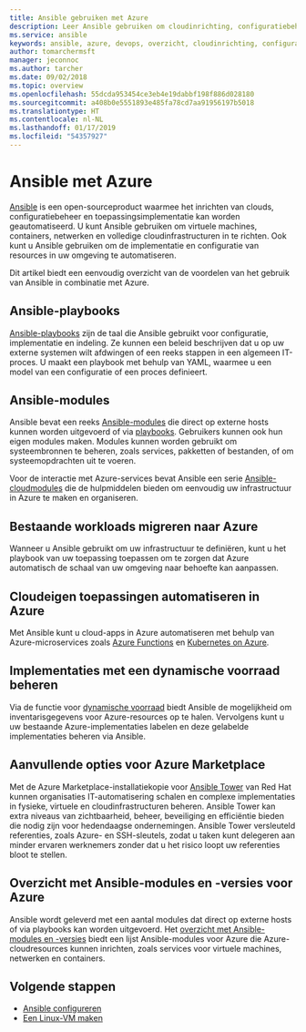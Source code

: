 ```yaml
---
title: Ansible gebruiken met Azure
description: Leer Ansible gebruiken om cloudinrichting, configuratiebeheer en toepassingsimplementaties te automatiseren.
ms.service: ansible
keywords: ansible, azure, devops, overzicht, cloudinrichting, configuratiebeheer, implementatie van toepassing, ansible-modules, ansible-playbooks
author: tomarchermsft
manager: jeconnoc
ms.author: tarcher
ms.date: 09/02/2018
ms.topic: overview
ms.openlocfilehash: 55dcda953454ce3eb4e19dabbf198f886d028180
ms.sourcegitcommit: a408b0e5551893e485fa78cd7aa91956197b5018
ms.translationtype: HT
ms.contentlocale: nl-NL
ms.lasthandoff: 01/17/2019
ms.locfileid: "54357927"
---
```

# <a name="ansible-with-azure"></a>Ansible met Azure

[Ansible](https://www.ansible.com) is een open-sourceproduct waarmee het inrichten van clouds, configuratiebeheer en toepassingsimplementatie kan worden geautomatiseerd. U kunt Ansible gebruiken om virtuele machines, containers, netwerken en volledige cloudinfrastructuren in te richten. Ook kunt u Ansible gebruiken om de implementatie en configuratie van resources in uw omgeving te automatiseren.

Dit artikel biedt een eenvoudig overzicht van de voordelen van het gebruik van Ansible in combinatie met Azure.

## <a name="ansible-playbooks"></a>Ansible-playbooks

[Ansible-playbooks](https://docs.ansible.com/ansible/latest/playbooks.html) zijn de taal die Ansible gebruikt voor configuratie, implementatie en indeling. Ze kunnen een beleid beschrijven dat u op uw externe systemen wilt afdwingen of een reeks stappen in een algemeen IT-proces. U maakt een playbook met behulp van YAML, waarmee u een model van een configuratie of een proces definieert.

## <a name="ansible-modules"></a>Ansible-modules

Ansible bevat een reeks [Ansible-modules](https://docs.ansible.com/ansible/latest/modules_by_category.html) die direct op externe hosts kunnen worden uitgevoerd of via [playbooks](https://docs.ansible.com/ansible/latest/playbooks.html). Gebruikers kunnen ook hun eigen modules maken. Modules kunnen worden gebruikt om systeembronnen te beheren, zoals services, pakketten of bestanden, of om systeemopdrachten uit te voeren.

Voor de interactie met Azure-services bevat Ansible een serie [Ansible-cloudmodules](https://docs.ansible.com/ansible/list_of_cloud_modules.html#azure) die de hulpmiddelen bieden om eenvoudig uw infrastructuur in Azure te maken en organiseren. 

## <a name="migrate-existing-workload-to-azure"></a>Bestaande workloads migreren naar Azure

Wanneer u Ansible gebruikt om uw infrastructuur te definiëren, kunt u het playbook van uw toepassing toepassen om te zorgen dat Azure automatisch de schaal van uw omgeving naar behoefte kan aanpassen. 

## <a name="automate-cloud-native-application-in-azure"></a>Cloudeigen toepassingen automatiseren in Azure

Met Ansible kunt u cloud-apps in Azure automatiseren met behulp van Azure-microservices zoals [Azure Functions](https://azure.microsoft.com//services/functions/) en [Kubernetes on Azure](https://azure.microsoft.com/services/container-service/kubernetes/).  

## <a name="manage-deployments-with-dynamic-inventory"></a>Implementaties met een dynamische voorraad beheren
Via de functie voor [dynamische voorraad](https://docs.ansible.com/ansible/intro_dynamic_inventory.html) biedt Ansible de mogelijkheid om inventarisgegevens voor Azure-resources op te halen. Vervolgens kunt u uw bestaande Azure-implementaties labelen en deze gelabelde implementaties beheren via Ansible.

## <a name="additional-azure-marketplace-options"></a>Aanvullende opties voor Azure Marketplace
Met de Azure Marketplace-installatiekopie voor [Ansible Tower](https://azuremarketplace.microsoft.com/marketplace/apps/redhat.ansible-tower) van Red Hat kunnen organisaties IT-automatisering schalen en complexe implementaties in fysieke, virtuele en cloudinfrastructuren beheren. Ansible Tower kan extra niveaus van zichtbaarheid, beheer, beveiliging en efficiëntie bieden die nodig zijn voor hedendaagse ondernemingen. Ansible Tower versleuteld referenties, zoals Azure- en SSH-sleutels, zodat u taken kunt delegeren aan minder ervaren werknemers zonder dat u het risico loopt uw referenties bloot te stellen.

## <a name="ansible-module-and-version-matrix-for-azure"></a>Overzicht met Ansible-modules en -versies voor Azure
Ansible wordt geleverd met een aantal modules dat direct op externe hosts of via playbooks kan worden uitgevoerd.
Het [overzicht met Ansible-modules en -versies](./ansible-matrix.md) biedt een lijst Ansible-modules voor Azure die Azure-cloudresources kunnen inrichten, zoals services voor virtuele machines, netwerken en containers. 

## <a name="next-steps"></a>Volgende stappen
- [Ansible configureren](/azure/virtual-machines/linux/ansible-install-configure?toc=%2Fen-us%2Fazure%2Fansible%2Ftoc.json&bc=%2Fen-us%2Fazure%2Fbread%2Ftoc.json)
- [Een Linux-VM maken](/azure/virtual-machines/linux/ansible-create-vm?toc=%2Fen-us%2Fazure%2Fansible%2Ftoc.json&bc=%2Fen-us%2Fazure%2Fbread%2Ftoc.json)
